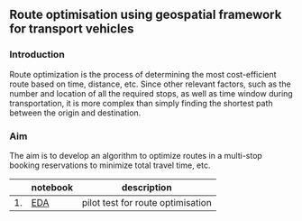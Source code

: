 ## Route optimisation using geospatial framework for transport vehicles 

### Introduction
Route optimization is the process of determining the most cost-efficient route based on time, distance, etc. Since other relevant factors, such as the number and location of all the required stops, as well as time window during transportation, it is more complex than simply finding the shortest path between the origin and destination. 

### Aim
The aim is to develop an algorithm to optimize routes in a multi-stop booking reservations to minimize total travel time, etc. 



|   | notebook                      | description                    |
|---|-------------------------------|--------------------------------|
|1. |[EDA](https://github.com/doscsy12/ADI_projects/blob/main/LOG/EDA_log.ipynb)  | pilot test for route optimisation |


